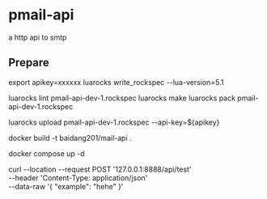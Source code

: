 # pmail-api
a http api to smtp

## Prepare
export apikey=xxxxxx
luarocks write_rockspec --lua-version=5.1

luarocks lint  pmail-api-dev-1.rockspec
luarocks make
luarocks pack pmail-api-dev-1.rockspec

luarocks upload pmail-api-dev-1.rockspec  --api-key=${apikey}

docker build -t baidang201/mail-api .

docker compose up -d

curl --location --request POST '127.0.0.1:8888/api/test' \
--header 'Content-Type: application/json' \
--data-raw '{
    "example": "hehe"
}'